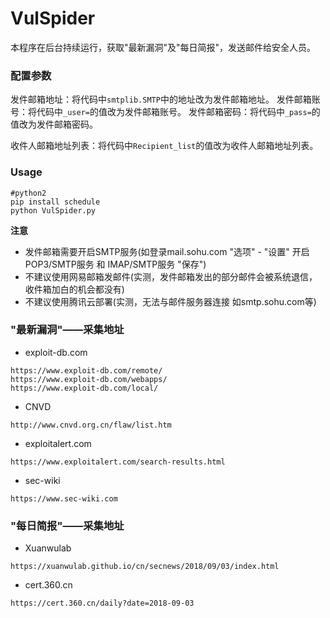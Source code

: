 # VulSpider

本程序在后台持续运行，获取"最新漏洞"及"每日简报"，发送邮件给安全人员。

### 配置参数

发件邮箱地址：将代码中`smtplib.SMTP`中的地址改为发件邮箱地址。
发件邮箱账号：将代码中`_user=`的值改为发件邮箱账号。
发件邮箱密码：将代码中`_pass=`的值改为发件邮箱密码。


收件人邮箱地址列表：将代码中`Recipient_list`的值改为收件人邮箱地址列表。

### Usage
```
#python2
pip install schedule
python VulSpider.py
```

**注意**
* 发件邮箱需要开启SMTP服务(如登录mail.sohu.com "选项" - "设置" 开启 POP3/SMTP服务 和 IMAP/SMTP服务 "保存")
* 不建议使用网易邮箱发邮件(实测，发件邮箱发出的部分邮件会被系统退信，收件箱加白的机会都没有)
* 不建议使用腾讯云部署(实测，无法与邮件服务器连接 如smtp.sohu.com等)

### "最新漏洞"——采集地址

* exploit-db.com
```
https://www.exploit-db.com/remote/
https://www.exploit-db.com/webapps/
https://www.exploit-db.com/local/
```

* CNVD
```
http://www.cnvd.org.cn/flaw/list.htm
```

* exploitalert.com
```
https://www.exploitalert.com/search-results.html
```

* sec-wiki
```
https://www.sec-wiki.com
```

### "每日简报"——采集地址

* Xuanwulab
```
https://xuanwulab.github.io/cn/secnews/2018/09/03/index.html
```

* cert.360.cn
```
https://cert.360.cn/daily?date=2018-09-03
```

